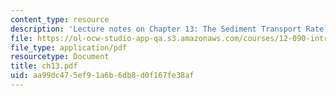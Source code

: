 ```yaml
---
content_type: resource
description: 'Lecture notes on Chapter 13: The Sediment Transport Rate.'
file: https://ol-ocw-studio-app-qa.s3.amazonaws.com/courses/12-090-introduction-to-fluid-motions-sediment-transport-and-current-generated-sedimentary-structures-fall-2006/aa99dc475ef91a6b6db8d0f167fe38af_ch13.pdf
file_type: application/pdf
resourcetype: Document
title: ch13.pdf
uid: aa99dc47-5ef9-1a6b-6db8-d0f167fe38af
---
```

